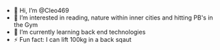 - 👋 Hi, I’m @Cleo469
- 👀 I’m interested in reading, nature within inner cities and hitting PB's in the Gym
- 🌱 I’m currently learning back end technologies 
- ⚡ Fun fact: I can lift 100kg in a back sqaut

<!---
Cleo469/Cleo469 is a ✨ special ✨ repository because its `README.md` (this file) appears on your GitHub profile.
You can click the Preview link to take a look at your changes.
--->
